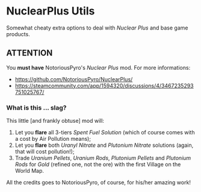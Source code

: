 # NuclearPlus Utils

Somewhat cheaty extra options to deal with *Nuclear Plus* and base game products.

## ATTENTION

You **must have** NotoriousPyro's *Nuclear Plus* mod.
For more informations:

 * https://github.com/NotoriousPyro/NuclearPlus/
 * https://steamcommunity.com/app/1594320/discussions/4/3467235293751025767/
 
### What is this ... slag?

This little [and frankly obtuse] mod will:
 1. Let you **flare** all 3-tiers *Spent Fuel Solution* (which of course comes with a cost by Air Pollution means);
 2. Let you **flare** both *Uranyl Nitrate* and *Plutonium Nitrate* solutions (again, that will cost pollution!);
 3. Trade *Uranium Pellets*, *Uranium Rods*, *Plutonium Pellets* and *Plutonium Rods* for *Gold* (refined one, not the ore) with the first Village on the World Map.
 
 All the credits goes to NotoriousPyro, of course, for his/her amazing work!
 
